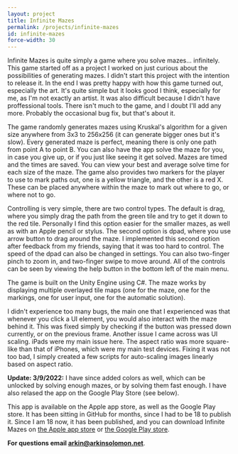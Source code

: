 ```yaml
---
layout: project
title: Infinite Mazes
permalink: /projects/infinite-mazes
id: infinite-mazes
force-width: 30
---
```


Infinite Mazes is quite simply a game where you solve mazes... infinitely. This game started off as a project I worked on just curious about the possibilities of generating mazes. I didn't start this project with the intention to release it. In the end I was pretty happy with how this game turned out, especially the art. It's quite simple but it looks good I think, especially for me, as I'm not exactly an artist. It was also difficult because I didn't have proffessional tools. There isn't much to the game, and I doubt I'll add any more. Probably the occasional bug fix, but that's about it.

The game randomly generates mazes using Kruskal's algorithm for a given size anywhere from 3x3 to 256x256 (it can generate bigger ones but it's slow). Every generated maze is perfect, meaning there is only one path from point A to point B. You can also have the app solve the maze for you, in case you give up, or if you just like seeing it get solved. Mazes are timed and the times are saved. You can view your best and average solve time for each size of the maze. The game also provides two markers for the player to use to mark paths out, one is a yellow triangle, and the other is a red X. These can be placed anywhere within the maze to mark out where to go, or where not to go.

Controlling is very simple, there are two control types. The default is drag, where you simply drag the path from the green tile and try to get it down to the red tile. Personally I find this option easier for the smaller mazes, as well as with an Apple pencil or stylus. The second option is dpad, where you use arrow button to drag around the maze. I implemented this second option after feedback from my friends, saying that it was too hard to control. The speed of the dpad can also be changed in settings. You can also two-finger pinch to zoom in, and two-finger swipe to move around. All of the controls can be seen by viewing the help button in the bottom left of the main menu.

The game is built on the Unity Engine using C#. The maze works by displaying multiple overlayed tile maps (one for the maze, one for the markings, one for user input, one for the automatic solution).

I didn't experience too many bugs, the main one that I experienced was that whenever you click a UI element, you would also interact with the maze behind it. This was fixed simply by checking if the button was pressed down currently, or on the previous frame. Another issue I came across was UI scaling. iPads were my main issue here. The aspect ratio was more square-like than that of iPhones, which were my main test devices. Fixing it was not too bad, I simply created a few scripts for auto-scaling images linearly based on aspect ratio.

**Update: 3/9/2022:** I have since added colors as well, which can be unlocked by solving enough mazes, or by solving them fast enough. I have also relased the app on the Google Play Store (see below).

This app is available on the Apple app store, as well as the Google Play store. It has been sitting in GitHub for months, since I had to be 18 to publish it. Since I am 18 now, it has been published, and you can download Infinite Mazes on [the Apple app store](https://apps.apple.com/us/app/infinite-mazes/id1598435144) or [the Google Play store](https://play.google.com/store/apps/details?id=com.ArkinSolomon.InfiniteMazes).

**For questions email [arkin@arkinsolomon.net](mailto:arkin@arkinsolomon.net)**.